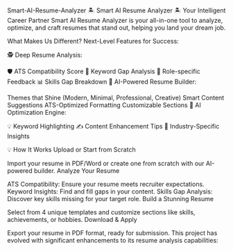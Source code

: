 
Smart-AI-Resume-Analyzer
🏝️ Smart AI Resume Analyzer 🏝️
Your Intelligent Career Partner
 Smart AI Resume Analyzer is your all-in-one tool to analyze, optimize, and craft resumes that stand out, helping you land your dream job.

  What Makes Us Different?
 Next-Level Features for Success:

🕵️ Deep Resume Analysis:

🛡️ ATS Compatibility Score
🔑 Keyword Gap Analysis
🧩 Role-specific Feedback
📊 Skills Gap Breakdown
🎨 AI-Powered Resume Builder:

Themes that Shine (Modern, Minimal, Professional, Creative)
Smart Content Suggestions
ATS-Optimized Formatting
Customizable Sections
🤖 AI Optimization Engine:

💡 Keyword Highlighting
✍️ Content Enhancement Tips
🌟 Industry-Specific Insights


💡 How It Works
Upload or Start from Scratch

Import your resume in PDF/Word or create one from scratch with our AI-powered builder.
Analyze Your Resume

ATS Compatibility: Ensure your resume meets recruiter expectations.
Keyword Insights: Find and fill gaps in your content.
Skills Gap Analysis: Discover key skills missing for your target role.
Build a Stunning Resume

Select from 4 unique templates and customize sections like skills, achievements, or hobbies.
Download & Apply

Export your resume in PDF format, ready for submission. This project has evolved with significant enhancements to its resume analysis capabilities:

